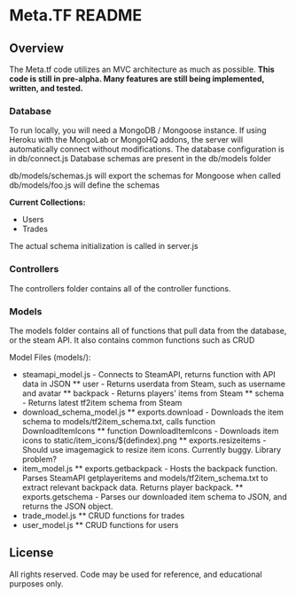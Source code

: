 # Meta.TF README

## Overview
The Meta.tf code utilizes an MVC architecture as much as possible.
<b>This code is still in pre-alpha.  Many features are still being implemented, written, and tested.</b>

### Database
To run locally, you will need a MongoDB / Mongoose instance.
If using Heroku with the MongoLab or MongoHQ addons, the server will automatically connect without modifications.
The database configuration is in db/connect.js
Database schemas are present in the db/models folder

db/models/schemas.js will export the schemas for Mongoose when called
db/models/foo.js will define the schemas

<b>Current Collections:</b>
* Users
* Trades

The actual schema initialization is called in server.js

### Controllers
The controllers folder contains all of the controller functions.

### Models
The models folder contains all of functions that pull data from the database, or the steam API.
It also contains common functions such as CRUD

Model Files (models/):
* steamapi_model.js - Connects to SteamAPI, returns function with API data in JSON
** user - Returns userdata from Steam, such as username and avatar
** backpack - Returns players' items from Steam
** schema - Returns latest tf2item schema from Steam
* download_schema_model.js
** exports.download - Downloads the item schema to models/tf2item_schema.txt, calls function DownloadItemIcons 
** function DownloadItemIcons - Downloads item icons to static/item_icons/$(defindex).png
** exports.resizeitems - Should use imagemagick to resize item icons. Currently buggy.  Library problem?
* item_model.js
** exports.getbackpack - Hosts the backpack function.  Parses SteamAPI getplayeritems and models/tf2item_schema.txt to extract relevant backpack data.  Returns player backpack.
** exports.getschema - Parses our downloaded item schema to JSON, and returns the JSON object.
* trade_model.js
** CRUD functions for trades
* user_model.js
** CRUD functions for users

## License
All rights reserved.  Code may be used for reference, and educational purposes only.